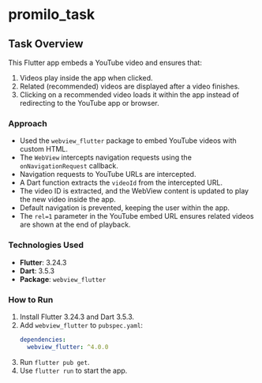 # promilo_task

## Task Overview

This Flutter app embeds a YouTube video and ensures that:
1. Videos play inside the app when clicked.
2. Related (recommended) videos are displayed after a video finishes.
3. Clicking on a recommended video loads it within the app instead of redirecting to the YouTube app or browser.

### Approach

   - Used the `webview_flutter` package to embed YouTube videos with custom HTML.
   - The `WebView` intercepts navigation requests using the `onNavigationRequest` callback.
   - Navigation requests to YouTube URLs are intercepted.
   - A Dart function extracts the `videoId` from the intercepted URL.
   - The video ID is extracted, and the WebView content is updated to play the new video inside the app.
   - Default navigation is prevented, keeping the user within the app.
   - The `rel=1` parameter in the YouTube embed URL ensures related videos are shown at the end of playback.

### Technologies Used

- **Flutter**: 3.24.3
- **Dart**: 3.5.3
- **Package**: `webview_flutter`

### How to Run

1. Install Flutter 3.24.3 and Dart 3.5.3.
2. Add `webview_flutter` to `pubspec.yaml`:
   ```yaml
   dependencies:
     webview_flutter: ^4.0.0
   ```
3. Run `flutter pub get`.
4. Use `flutter run` to start the app.
